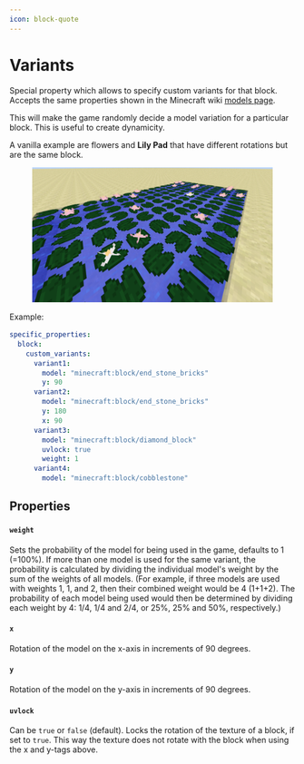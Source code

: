 ```yaml
---
icon: block-quote
---
```


# Variants

Special property which allows to specify custom variants for that block.\
Accepts the same properties shown in the Minecraft wiki [models page](https://minecraft.fandom.com/wiki/Tutorials/Models).

This will make the game randomly decide a model variation for a particular block. This is useful to create dynamicity.

A vanilla example are flowers and **Lily Pad** that have different rotations but are the same block.

<figure><img src="../../../.gitbook/assets/image (271).png" alt=""><figcaption></figcaption></figure>

Example:

```yaml
specific_properties:
  block:
    custom_variants:
      variant1:
        model: "minecraft:block/end_stone_bricks"
        y: 90
      variant2:
        model: "minecraft:block/end_stone_bricks"
        y: 180
        x: 90
      variant3:
        model: "minecraft:block/diamond_block"
        uvlock: true
        weight: 1
      variant4:
        model: "minecraft:block/cobblestone"
```

## Properties

#### `weight`

Sets the probability of the model for being used in the game, defaults to 1 (=100%). If more than one model is used for the same variant, the probability is calculated by dividing the individual model's weight by the sum of the weights of all models. (For example, if three models are used with weights 1, 1, and 2, then their combined weight would be 4 (1+1+2). The probability of each model being used would then be determined by dividing each weight by 4: 1/4, 1/4 and 2/4, or 25%, 25% and 50%, respectively.)

#### `x`

Rotation of the model on the x-axis in increments of 90 degrees.

#### `y`

Rotation of the model on the y-axis in increments of 90 degrees.

#### `uvlock`

Can be `true` or `false` (default). Locks the rotation of the texture of a block, if set to `true`. This way the texture does not rotate with the block when using the x and y-tags above.
